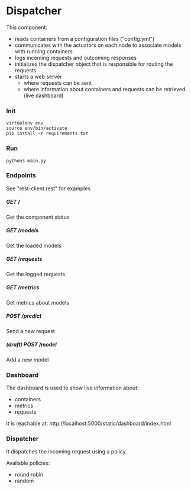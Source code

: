 # Dispatcher
This component:

- reads containers from a configuration files ("config.yml")
- communicates with the actuators on each node to associate models with running containers
- logs incoming requests and outcoming responses
- initializes the dispatcher object that is responsible for routing the requests
- starts a web server
    + where requests can be sent
    + where information about containers and requests can be retrieved (live dashboard)


### Init
```
virtualenv env
source env/bin/activate
pip install -r requirements.txt
```

### Run
```
python3 main.py
```

### Endpoints
See "rest-client.rest" for examples 

##### GET /
Get the component status

##### GET /models
Get the loaded models

##### GET /requests
Get the logged requests

##### GET /metrics
Get metrics about models

##### POST /predict
Send a new request

##### (draft) POST /model
Add a new model


### Dashboard

The dashboard is used to show live information about:

- containers
- metrics
- requests

It is reachable at: http://localhost:5000/static/dashboard/index.html


### Dispatcher
It dispatches the incoming request using a policy.

Available policies:

- round robin
- random